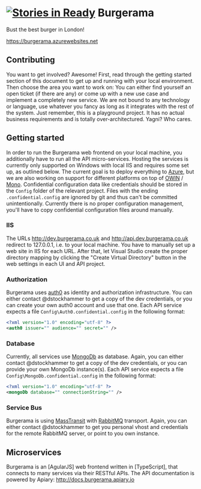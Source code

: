 [![Stories in Ready](https://badge.waffle.io/dstockhammer/burgerama.png?label=ready&title=Ready)](https://waffle.io/dstockhammer/burgerama)
Burgerama
=========
Bust the best burger in London!

https://burgerama.azurewebsites.net

Contributing
------------
You want to get involved? Awesome!
First, read through the getting started section of this document to get up and running with your local environment. Then choose the area you want to work on: You can either find yourself an open ticket (if there are any) or come up with a new use case and implement a completely new service. We are not bound to any technology or language, use whatever you fancy as long as it integrates with the rest of the system.
Just remember, this is a playground project. It has no actual business requirements and is totally over-architectured. Yagni? Who cares.


Getting started
---------------
In order to run the Burgerama web frontend on your local machine, you additionally have to run all the API micro-services. Hosting the services is currently only supported on Windows with local IIS and requires some set up, as outlined below. The current goal is to deploy everything to [Azure], but we are also working on support for different platforms on top of [OWIN] / [Mono].
Confidential configuration data like credentials should be stored in the `Config` folder of the relevant project. Files with the ending `.confidential.config` are ignored by git and thus can't be committed unintentionally. Currently there is no proper configuration management, you'll have to copy confidential configuration files around manually. 

### IIS
The URLs http://dev.burgerama.co.uk and http://api.dev.burgerama.co.uk redirect to 127.0.0.1, i.e. to your local machine. You have to manually set up a web site in IIS for each URL. After that, let Visual Studio create the proper directory mapping by clicking the "Create Virtual Directory" button in the web settings in each UI and API project.

### Authorization
Burgerama uses [auth0] as identity and authorization infrastructure. You can either contact @dstockhammer to get a copy of the dev credentials, or you can create your own auth0 account and use that one. 
Each API service expects a file `Config\Auth0.confidential.config` in the following format:

```xml
<?xml version="1.0" encoding="utf-8" ?>
<auth0 issuer="" audience="" secret="" />
```

### Database
Currently, all services use [MongoDb] as database. Again, you can either contact @dstockhammer to get a copy of the dev credentials, or you can provide your own MongoDb instance(s).
Each API service expects a file `Config\MongoDb.confidential.config` in the following format:

```xml
<?xml version="1.0" encoding="utf-8" ?>
<mongoDb database="" connectionString="" />
```

### Service Bus
Burgerama is using [MassTransit] with [RabbitMQ] transport. Again, you can either contact @dstockhammer to get you personal vhost and credentials for the remote RabbitMQ server, or point to you own instance.

Microservices
-------------
Burgerama is an [AgularJS] web frontend written in [TypeScript], that connects to many services via their RESTful APIs. The API documentation is powered by Apiary: http://docs.burgerama.apiary.io


[Azure]:http://azure.microsoft.com/
[OWIN]:http://owin.org/
[Mono]:http://www.mono-project.com/
[auth0]:https://auth0.com/
[MongoDb]:https://www.mongodb.org/
[MassTransit]:http://masstransit-project.com/
[RabbitMQ]:http://www.rabbitmq.com/
